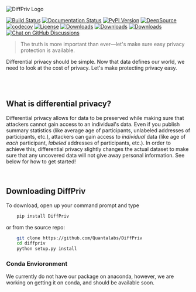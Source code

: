 ![DiffPriv Logo](https://docs.google.com/drawings/d/e/2PACX-1vQ8A92uJpy4g09GFYxayNQXOvtl0wmXXkYFiteDFSaXVcfdbcm835wc_IjjlKHlM94rjdsM7H1Szzjq/pub?w=600)

[![Build Status](https://www.travis-ci.com/Quantalabs/DiffPriv.svg?branch=master)](https://www.travis-ci.com/Quantalabs/DiffPriv)
[![Documentation Status](https://readthedocs.org/projects/diffpriv/badge/?version=latest)](https://diffpriv.readthedocs.io/en/latest/?badge=latest)
[![PyPI Version](https://shields.mitmproxy.org/pypi/v/DIffPriv.svg)](https://pypi.org/project/DiffPriv)
[![DeepSource](https://deepsource.io/gh/Quantalabs/DiffPriv.svg/?label=active+issues&show_trend=true)](https://deepsource.io/gh/Quantalabs/DiffPriv/?ref=repository-badge)
[![codecov](https://codecov.io/gh/Quantalabs/DiffPriv/branch/master/graph/badge.svg?token=wCz4qTJxEO)](https://codecov.io/gh/Quantalabs/DiffPriv)
[![License](https://img.shields.io/badge/License-GNU%20GPL%20v3.0-green)](https://github.com/Quantalabs/DiffPriv/blob/master/LICENSE)
[![Downloads](https://pepy.tech/badge/diffpriv)](https://pepy.tech/project/diffpriv)
[![Downloads](https://pepy.tech/badge/diffpriv/month)](https://pepy.tech/project/diffpriv/month)
[![Downloads](https://pepy.tech/badge/diffpriv/week)](https://pepy.tech/project/diffpriv/week) 
[![Chat on GitHub Discussions](https://img.shields.io/badge/Chat-on%20Discussions-green)](https://github.com/Quantalabs/DiffPriv/discussions)


> The truth is more important than ever—let's make sure easy privacy protection is available.

Differential privacy should be simple. Now that data defines our world, we need to look at the cost of privacy. Let's make protecting privacy easy.

<br><br>

## What is differential privacy?

Differential privacy allows for data to be preserved while making sure that attackers cannot gain access to an individual's data. Even if you publish summary statistics (like average age of participants, unlabeled addresses of participants, etc.), attackers can gain access to *individual* data (like age of *each* participant, *labeled* addresses of participants, etc.). In order to achieve this, differential privacy slightly changes the actual dataset to make sure that any uncovered data will not give away personal information. See below for how to get started!

<br>

## Downloading DiffPriv
To download, open up your command prompt and type
```sh
    pip install DiffPriv
```
or from the source repo:
```sh
    git clone https://github.com/Quantalabs/DiffPriv
    cd diffpriv
    python setup.py install
```
### Conda Envioronment
We currently do not have our package on anaconda, however, we are working on getting it on conda, and should be available soon.